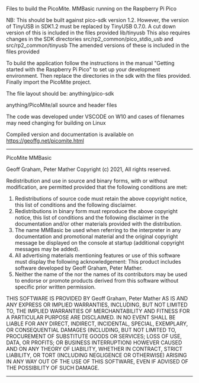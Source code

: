 Files to build the PicoMite. MMBasic running on the Raspberry Pi Pico

NB: This should be built against pico-sdk version 1.2. 
However, the version of TinyUSB in SDK1.2 must be replaced by TinyUSB 0.7.0. A cut down version of this is included in the files provided lib/tinyusb
This also requires changes in the SDK directories src/rp2_common/pico_stdio_usb and src/rp2_common/tinyusb
The amended versions of these is included in the files provided

To build the application follow the instructions in the manual "Getting started with the Raspberry Pi Pico"
to set up your development environment. Then replace the directories in the sdk with the files provided. 
Finally import the PicoMite project.

The file layout should be:
anything/pico-sdk

anything/PicoMite/all source and header files

The code was developed under VSCODE on W10 and cases of filenames may need changing for building on Linux

Compiled version and documentation is available on https://geoffg.net/picomite.html


***********************************************************************************************************************

PicoMite MMBasic


<COPYRIGHT HOLDERS>  Geoff Graham, Peter Mather
Copyright (c) 2021, <COPYRIGHT HOLDERS> All rights reserved.
    
Redistribution and use in source and binary forms, with or without modification, are permitted provided that the following conditions are met: 
1.	Redistributions of source code must retain the above copyright notice, this list of conditions and the following disclaimer.
2.	Redistributions in binary form must reproduce the above copyright notice, this list of conditions and the following disclaimer
    in the documentation and/or other materials provided with the distribution.
3.	The name MMBasic be used when referring to the interpreter in any documentation and promotional material and the original copyright message be displayed 
    on the console at startup (additional copyright messages may be added).
4.	All advertising materials mentioning features or use of this software must display the following acknowledgement: This product includes software developed 
    by Geoff Graham, Peter Mather.
5.	Neither the name of the <copyright holder> nor the names of its contributors may be used to endorse or promote products derived from this software 
    without specific prior written permission.

THIS SOFTWARE IS PROVIDED BY Geoff Graham, Peter Mather AS IS AND ANY EXPRESS OR IMPLIED WARRANTIES, INCLUDING, BUT NOT LIMITED TO, THE IMPLIED WARRANTIES
OF MERCHANTABILITY AND FITNESS FOR A PARTICULAR PURPOSE ARE DISCLAIMED. IN NO EVENT SHALL <COPYRIGHT HOLDERS> BE LIABLE FOR ANY DIRECT, 
INDIRECT, INCIDENTAL, SPECIAL, EXEMPLARY, OR CONSEQUENTIAL DAMAGES (INCLUDING, BUT NOT LIMITED TO, PROCUREMENT OF SUBSTITUTE GOODS OR SERVICES; 
LOSS OF USE, DATA, OR PROFITS; OR BUSINESS INTERRUPTION) HOWEVER CAUSED AND ON ANY THEORY OF LIABILITY, WHETHER IN CONTRACT, STRICT LIABILITY, 
OR TORT (INCLUDING NEGLIGENCE OR OTHERWISE) ARISING IN ANY WAY OUT OF THE USE OF THIS SOFTWARE, EVEN IF ADVISED OF THE POSSIBILITY OF SUCH DAMAGE. 

************************************************************************************************************************
